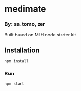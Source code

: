 # medimate
### By: sa, tomo, zer

Built based on MLH node starter kit

## Installation 

`npm install`

### Run

`npm start`
